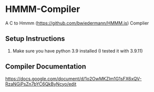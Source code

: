 # HMMM-Compiler
A C to Hmmm (https://github.com/bwiedermann/HMMM.js) Complier

## Setup Instructions
1. Make sure you have python 3.9 installed (I tested it with 3.9.11)

## Compiler Documentation
https://docs.google.com/document/d/1o2OwMKZIm1G1sFX6xQV-RzaNGjPsZn7bYC6QkByNcyo/edit